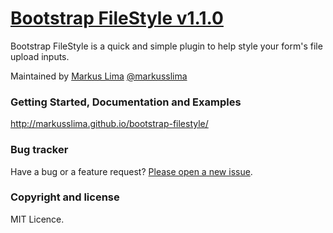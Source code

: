 # [Bootstrap FileStyle v1.1.0](http://dev.tudosobreweb.com.br/bootstrap-filestyle/)

Bootstrap FileStyle is a quick and simple plugin to help style your form's file upload inputs.

Maintained by [Markus Lima](https://github.com/markusslima) [@markusslima](https://twitter.com/markusslima)

### Getting Started, Documentation and Examples
http://markusslima.github.io/bootstrap-filestyle/

### Bug tracker

Have a bug or a feature request? [Please open a new issue](https://github.com/markusslima/bootstrap-filestyle/issues).

### Copyright and license

MIT Licence.
